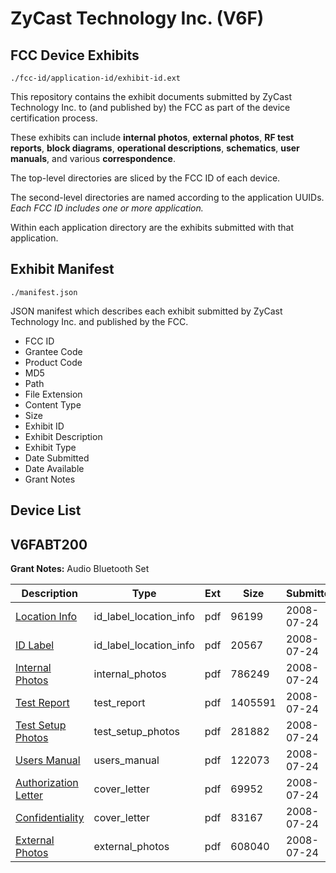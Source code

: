 # ZyCast Technology Inc. (V6F)
## FCC Device Exhibits

```
./fcc-id/application-id/exhibit-id.ext
```

This repository contains the exhibit documents submitted by ZyCast Technology Inc. to (and published by) the FCC as part of the device certification process.

These exhibits can include **internal photos**, **external photos**, **RF test reports**, **block diagrams**, **operational descriptions**, **schematics**, **user manuals**, and various **correspondence**.

The top-level directories are sliced by the FCC ID of each device.

The second-level directories are named according to the application UUIDs. *Each FCC ID includes one or more application.*

Within each application directory are the exhibits submitted with that application. 

## Exhibit Manifest

```
./manifest.json
```

JSON manifest which describes each exhibit submitted by ZyCast Technology Inc. and published by the FCC.

- FCC ID
- Grantee Code
- Product Code
- MD5
- Path
- File Extension
- Content Type
- Size
- Exhibit ID
- Exhibit Description
- Exhibit Type
- Date Submitted
- Date Available
- Grant Notes

## Device List
## V6FABT200
**Grant Notes:** Audio Bluetooth Set

| Description | Type | Ext | Size | Submitted | Available |
| ----------- | ---- | --- | ---- | --------- | --------- |
| [Location Info](V6FABT200/3fbfaf23423c7ab63ea21e05ed135651/975326.pdf) | id_label_location_info | pdf | 96199 | 2008-07-24 | 2008-07-25 |
| [ID Label](V6FABT200/3fbfaf23423c7ab63ea21e05ed135651/975325.pdf) | id_label_location_info | pdf | 20567 | 2008-07-24 | 2008-07-25 |
| [Internal Photos](V6FABT200/3fbfaf23423c7ab63ea21e05ed135651/975327.pdf) | internal_photos | pdf | 786249 | 2008-07-24 | 2008-07-25 |
| [Test Report](V6FABT200/3fbfaf23423c7ab63ea21e05ed135651/975333.pdf) | test_report | pdf | 1405591 | 2008-07-24 | 2008-07-25 |
| [Test Setup Photos](V6FABT200/3fbfaf23423c7ab63ea21e05ed135651/975334.pdf) | test_setup_photos | pdf | 281882 | 2008-07-24 | 2008-07-25 |
| [Users Manual](V6FABT200/3fbfaf23423c7ab63ea21e05ed135651/975335.pdf) | users_manual | pdf | 122073 | 2008-07-24 | 2008-07-25 |
| [Authorization Letter](V6FABT200/3fbfaf23423c7ab63ea21e05ed135651/975322.pdf) | cover_letter | pdf | 69952 | 2008-07-24 | 2008-07-25 |
| [Confidentiality](V6FABT200/3fbfaf23423c7ab63ea21e05ed135651/975323.pdf) | cover_letter | pdf | 83167 | 2008-07-24 | 2008-07-25 |
| [External Photos](V6FABT200/3fbfaf23423c7ab63ea21e05ed135651/975324.pdf) | external_photos | pdf | 608040 | 2008-07-24 | 2008-07-25 |
